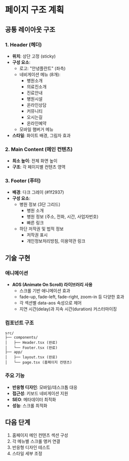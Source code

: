 # 페이지 구조 계획

## 공통 레이아웃 구조

### 1. Header (헤더)
- **위치**: 상단 고정 (sticky)
- **구성 요소**:
  - 로고: "안녕플란트" (좌측)
  - 네비게이션 메뉴 (8개):
    - 병원소개
    - 의료진소개
    - 진료안내
    - 병원시설
    - 온라인상담
    - 커뮤니티
    - 오시는길
    - 온라인예약
  - 모바일 햄버거 메뉴
- **스타일**: 화이트 배경, 그림자 효과

### 2. Main Content (메인 컨텐츠)
- **최소 높이**: 전체 화면 높이
- **구조**: 각 페이지별 컨텐츠 영역

### 3. Footer (푸터)
- **배경**: 다크 그레이 (#1f2937)
- **구성 요소**:
  - 병원 정보 (3단 그리드)
    - 병원 소개
    - 병원 정보 (주소, 전화, 시간, 사업자번호)
    - 빠른 링크
  - 하단 저작권 및 법적 정보
    - 저작권 표시
    - 개인정보처리방침, 이용약관 링크

## 기술 구현

### 애니메이션
- **AOS (Animate On Scroll) 라이브러리 사용**
  - 스크롤 기반 애니메이션 효과
  - fade-up, fade-left, fade-right, zoom-in 등 다양한 효과
  - 각 섹션별 data-aos 속성으로 제어
  - 지연 시간(delay)과 지속 시간(duration) 커스터마이징

### 컴포넌트 구조
```
src/
├── components/
│   ├── Header.tsx (완료)
│   └── Footer.tsx (완료)
├── app/
│   ├── layout.tsx (완료)
│   └── page.tsx (홈페이지 컨텐츠)
```

### 주요 기능
- **반응형 디자인**: 모바일/데스크톱 대응
- **접근성**: 키보드 네비게이션 지원
- **SEO**: 메타데이터 최적화
- **성능**: 스크롤 최적화

## 다음 단계
1. 홈페이지 메인 컨텐츠 섹션 구성
2. 각 메뉴별 스크롤 앵커 연결
3. 반응형 디자인 테스트
4. 스타일 세부 조정